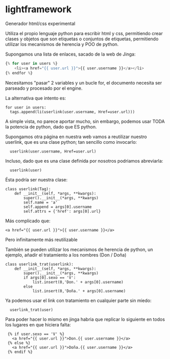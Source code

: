 lightframework
==============

Generador html/css experimental

Utiliza el propio lenguaje python para escribir html y css, permitiendo crear clases y objetos que son etiquetas o conjuntos de etiquetas, permitiendo utilizar los mecanismos de herencia y POO de python.

Supongamos una lista de enlaces, sacado de la web de Jinga:

```python
{% for user in users %}
    <li><a href="{{ user.url }}">{{ user.username }}</a></li>
{% endfor %}
```


Necesitamos "pasar" 2 variables y un bucle for, el documento necesita ser parseado y procesado por el engine.

La alternativa que intento es:

```
for user in users:
  tags.append(li(userlink(user.username, Href=user.url)))
```

A simple vista, no parece aportar mucho, sin embargo, podemos usar TODA la potencia de python, dado que ES python.

Supongamos otra página en nuestra web vamos a reutilizar nuestro userlink, que es una clase python; tan sencillo como invocarlo:

```
  userlink(user.username, Href=user.url)
```

Incluso, dado que es una clase definida por nosotros podriamos abreviarla:

```
  userlink(user)
```

Ésta podría ser nuestra clase:

```
class userlink(Tag):
    def __init__(self, *args, **kwargs):
        super().__init__(*args, **kwargs)
        self.name = 'a'
        self.append = args[0].username
        self.attrs = {'href': args[0].url}
```

Más complicado que:

```
<a href="{{ user.url }}">{{ user.username }}</a>
```

Pero infinitamente más reutilizable

También se pueden utilizar los mecanismos de herencia de python, un ejemplo, añadir el tratamiento a los nombres (Don / Doña)

```
class userlink_trat(userlink):
    def __init__(self, *args, **kwargs):
        super().__init__(*args, **kwargs)
        if args[0].sexo == 'V':
            list.insert(0,'Don.' + args[0].username)
        else
            list.insert(0,'Doña.' + args[0].username)
```
         
Ya podemos usar el link con tratamiento en cualquier parte sin miedo:

```
  userlink_trat(user)
```

Para poder hacer lo mismo en jinga habria que replicar lo siguiente en todos los lugares en que hiciera falta:

```
 {% if user.sexo == 'V' %}
   <a href="{{ user.url }}">Don.{{ user.username }}</a>
 {% else %}
   <a href="{{ user.url }}">Doña.{{ user.username }}</a>
 {% endif %}
```
